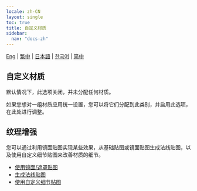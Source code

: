 ```yaml
---
locale: zh-CN
layout: single
toc: true
title: 自定义材质
sidebar:
  nav: "docs-zh"
---
```

[Eng](/dancexr/features/material_custom1) | [繁中](/tw/dancexr/features/material_custom1) | [日本語](/jp/dancexr/features/material_custom1) | [한국어](/kr/dancexr/features/material_custom1) | [简中](/zh/dancexr/features/material_custom1)

## 自定义材质
默认情况下，此选项关闭，并未分配任何材质。

如果您想对一组材质应用统一设置，您可以将它们分配到此类别，并启用此选项，在此处进行调整。

## 纹理增强
您可以通过利用镜面贴图实现某些效果，从基础贴图或镜面贴图生成法线贴图，以及使用自定义细节贴图来改善材质的细节。

* [使用镜面/遮罩贴图](specular_map.md)
* [生成法线贴图](normal_map.md)
* [使用自定义细节贴图](custom_detail_map.md)
